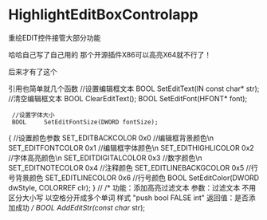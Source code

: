 # HighlightEditBoxControlapp
重绘EDIT控件接管大部分功能

哈哈自己写了自己用的 那个开源插件X86可以高亮X64就不行了！

后来才有了这个

引用也简单就几个函数
      //设置编辑框文本
 BOOL     SetEditText(IN  const char* str);
	 //清空编辑框文本
	 BOOL     ClearEditText();
	 BOOL     SetEditFont(HFONT* font);

	 //设置字体大小
	 BOOL     SetEditFontSize(DWORD fontSize);
   {
	 //设置颜色参数
    SET_EDITBACKCOLOR           0x0                    //编辑框背景颜色\n
 SET_EDITFONTCOLOR              0x1                    //编辑框字体颜色\n
 SET_EDITHIGHLICOLOR            0x2                    //字体高亮颜色\n
 SET_EDITDIGITALCOLOR           0x3                    //数字颜色\n
 SET_EDITNOTECOLOR              0x4                    //注释颜色
 SET_EDITLINEBACKGCOLOR         0x5                    //行号背景颜色
 SET_EDITLINECOLOR              0x6                    //行号颜色
	 BOOL     SetEditColor(DWORD  dwStyle, COLORREF clr);
   }
	 //
	 /*
	 功能：添加高亮过滤文本
	 参数：过滤文本 不用区分大小写 以空格分开成多个单词
	 样式        "push bool FALSE int"
	 返回值：是否添加成功
	 */
	 BOOL AddEditStr(const char* str);
